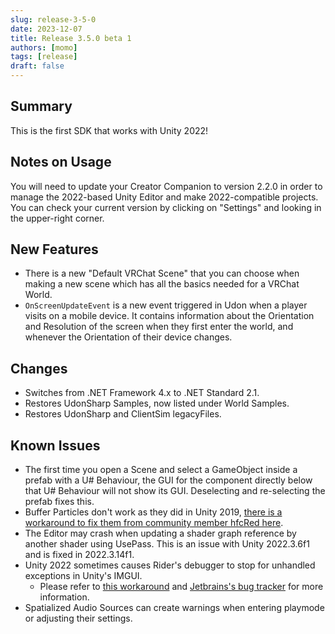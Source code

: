 ```yaml
---
slug: release-3-5-0
date: 2023-12-07
title: Release 3.5.0 beta 1
authors: [momo]
tags: [release]
draft: false
---
```

## Summary

This is the first SDK that works with Unity 2022!

<!--truncate-->

## Notes on Usage

You will need to update your Creator Companion to version 2.2.0 in order to manage the 2022-based Unity Editor and make 2022-compatible projects. You can check your current version by clicking on "Settings" and looking in the upper-right corner.

## New Features

* There is a new "Default VRChat Scene" that you can choose when making a new scene which has all the basics needed for a VRChat World.
* `OnScreenUpdateEvent` is a new event triggered in Udon when a player visits on a mobile device. It contains information about the Orientation and Resolution of the screen when they first enter the world, and whenever the Orientation of their device changes. 

## Changes

* Switches from .NET Framework 4.x to .NET Standard 2.1.
* Restores UdonSharp Samples, now  listed under World Samples.
* Restores UdonSharp and ClientSim legacyFiles.

## Known Issues

* The first time you open a Scene and select a GameObject inside a prefab with a U# Behaviour, the GUI for the component directly below that U# Behaviour will not show its GUI. Deselecting and re-selecting the prefab fixes this.
* Buffer Particles don't work as they did in Unity 2019, [there is a workaround to fix them from community member hfcRed here](https://x.com/hfcRedddd/status/1696915379090604179).
* The Editor may crash when updating a shader graph reference by another shader using UsePass. This is an issue with Unity 2022.3.6f1 and is fixed in 2022.3.14f1.
* Unity 2022 sometimes causes Rider's debugger to stop for unhandled exceptions in Unity's IMGUI.
	* Please refer to [this workaround](https://forum.unity.com/threads/rider-debugger-breaks-on-unhandled-exception.1135879/#post-7305256) and [Jetbrains's bug tracker](https://youtrack.jetbrains.com/issue/RIDER-64944) for more information.
* Spatialized Audio Sources can create warnings when entering playmode or adjusting their settings.
